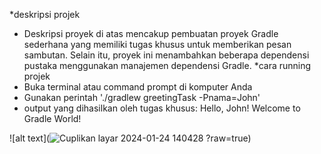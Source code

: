 *deskripsi projek
- Deskripsi proyek di atas mencakup pembuatan proyek Gradle sederhana yang memiliki tugas khusus untuk memberikan pesan sambutan.
  Selain itu, proyek ini menambahkan beberapa dependensi pustaka menggunakan manajemen dependensi Gradle.
*cara running projek
- Buka terminal atau command prompt di komputer Anda
- Gunakan perintah './gradlew greetingTask -Pnama=John'
- output yang dihasilkan oleh tugas khusus: Hello, John! Welcome to Gradle World!




![alt text](![Cuplikan layar 2024-01-24 140428](https://github.com/shultansyafa/belajar-gradle/assets/155574309/db0a6328-a553-41d6-91b9-8f19d7a3ca01)
?raw=true)
